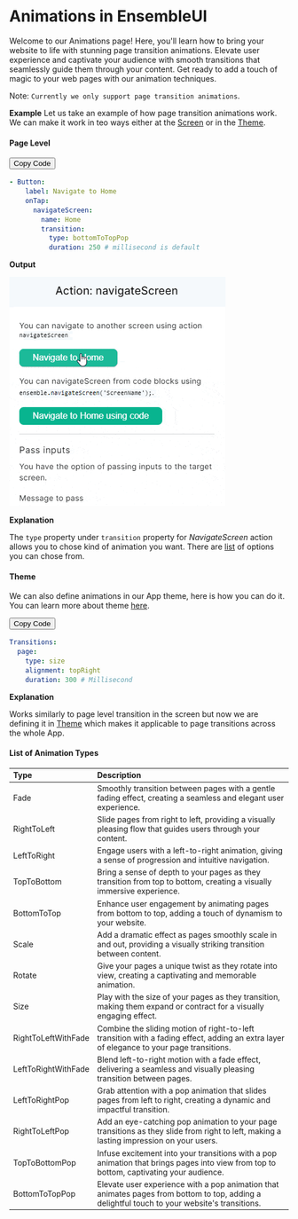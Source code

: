 # Animations in EnsembleUI

Welcome to our Animations page! Here, you'll learn how to bring your website to life with stunning page transition animations. Elevate user experience and captivate your audience with smooth transitions that seamlessly guide them through your content. Get ready to add a touch of magic to your web pages with our animation techniques.

Note: `Currently we only support page transition animations`.

**Example**
Let us take an example of how page transition animations work. We can make it work in teo ways either at the [Screen](#page-level-code) or in the [Theme](#theme).

#### Page Level

<div class="code-container" markdown=1>
  <button onclick="copyCode()" class="copy-code-button">Copy Code</button>

```yaml
- Button:
    label: Navigate to Home
    onTap:
      navigateScreen:
        name: Home
        transition:
          type: bottomToTopPop
          duration: 250 # millisecond is default
```

</div>

**Output**

![Alt text](<7-12-2023 (23-21-29).gif>)

**Explanation**

The `type` property under `transition` property for _NavigateScreen_ action allows you to chose kind of animation you want. There are [list](#list-of-animation-types) of options you can chose from.

#### Theme

We can also define animations in our App theme, here is how you can do it. You can learn more about theme [here]().

<div class="code-container" markdown=1>
  <button onclick="copyCode()" class="copy-code-button">Copy Code</button>

```yaml
Transitions:
  page:
    type: size
    alignment: topRight
    duration: 300 # Millisecond
```

</div>

**Explanation**

Works similarly to page level transition in the screen but now we are defining it in [Theme]() which makes it applicable to page transitions across the whole App.

#### List of Animation Types

| Type                | Description                                                                                                                                   |
| :------------------ | :-------------------------------------------------------------------------------------------------------------------------------------------- |
| Fade                | Smoothly transition between pages with a gentle fading effect, creating a seamless and elegant user experience.                               |
| RightToLeft         | Slide pages from right to left, providing a visually pleasing flow that guides users through your content.                                    |
| LeftToRight         | Engage users with a left-to-right animation, giving a sense of progression and intuitive navigation.                                          |
| TopToBottom         | Bring a sense of depth to your pages as they transition from top to bottom, creating a visually immersive experience.                         |
| BottomToTop         | Enhance user engagement by animating pages from bottom to top, adding a touch of dynamism to your website.                                    |
| Scale               | Add a dramatic effect as pages smoothly scale in and out, providing a visually striking transition between content.                           |
| Rotate              | Give your pages a unique twist as they rotate into view, creating a captivating and memorable animation.                                      |
| Size                | Play with the size of your pages as they transition, making them expand or contract for a visually engaging effect.                           |
| RightToLeftWithFade | Combine the sliding motion of right-to-left transition with a fading effect, adding an extra layer of elegance to your page transitions.      |
| LeftToRightWithFade | Blend left-to-right motion with a fade effect, delivering a seamless and visually pleasing transition between pages.                          |
| LeftToRightPop      | Grab attention with a pop animation that slides pages from left to right, creating a dynamic and impactful transition.                        |
| RightToLeftPop      | Add an eye-catching pop animation to your page transitions as they slide from right to left, making a lasting impression on your users.       |
| TopToBottomPop      | Infuse excitement into your transitions with a pop animation that brings pages into view from top to bottom, captivating your audience.       |
| BottomToTopPop      | Elevate user experience with a pop animation that animates pages from bottom to top, adding a delightful touch to your website's transitions. |
